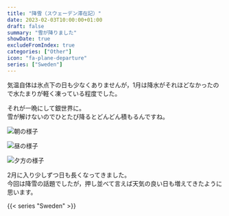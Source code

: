 ```yaml
---
title: "降雪（スウェーデン滞在記）"
date: 2023-02-03T10:00:00+01:00
draft: false
summary: "雪が降りました"
showDate: true
excludeFromIndex: true
categories: ["Other"]
icon: "fa-plane-departure"
series: ["Sweden"]
---
```

気温自体は氷点下の日も少なくありませんが，1月は降水がそれほどなかったので水たまりが軽く凍っている程度でした。

それが一晩にして銀世界に。  
雪が解けないのでひとたび降るとどんどん積もるんですね。

![朝の様子](https://user-images.githubusercontent.com/68371029/216774431-ad5ca44c-f3f4-4b11-aae1-f8f40ab5ae94.jpg)

![昼の様子](https://user-images.githubusercontent.com/68371029/216774429-f3926a35-152a-4fba-99e4-c85fbba17169.jpg)

![夕方の様子](https://user-images.githubusercontent.com/68371029/216774428-fca205e1-9113-46b4-b429-61ae5916a8c0.jpg)

2月に入り少しずつ日も長くなってきました。  
今回は降雪の話題でしたが，押し並べて言えば天気の良い日も増えてきたように思います。

{{< series "Sweden" >}}
